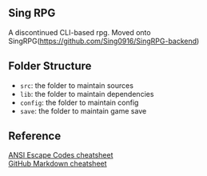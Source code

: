 ## Sing RPG

A discontinued CLI-based rpg. Moved onto SingRPG(https://github.com/Sing0916/SingRPG-backend)

## Folder Structure

- `src`: the folder to maintain sources
- `lib`: the folder to maintain dependencies
- `config`: the folder to maintain config
- `save`: the folder to maintain game save

## Reference

[ANSI Escape Codes cheatsheet](https://gist.github.com/fnky/458719343aabd01cfb17a3a4f7296797)  
[GitHub Markdown cheatsheet](https://github.com/adam-p/markdown-here/wiki/Markdown-Cheatsheet)
